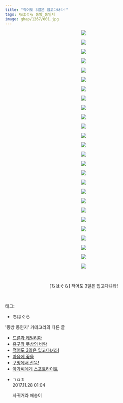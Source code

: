 ```yaml
---
title: "적어도 3일은 입고다녀라!"
tags: ちはぐら 동방_동인지
image: ghap/1267/001.jpg
---
```

<div class="article">
<p style="text-align: center; clear: none; float: none;"><img src="{{ site.nasurl }}/ghap/1267/001.jpg"/></p>
<p style="text-align: center; clear: none; float: none;"><img src="{{ site.nasurl }}/ghap/1267/002.jpg"/></p>
<p style="text-align: center; clear: none; float: none;"><img src="{{ site.nasurl }}/ghap/1267/003.jpg"/></p>
<p style="text-align: center; clear: none; float: none;"><img src="{{ site.nasurl }}/ghap/1267/004.jpg"/></p>
<p style="text-align: center; clear: none; float: none;"><img src="{{ site.nasurl }}/ghap/1267/005.jpg"/></p>
<p style="text-align: center; clear: none; float: none;"><img src="{{ site.nasurl }}/ghap/1267/006.jpg"/></p>
<p style="text-align: center; clear: none; float: none;"><img src="{{ site.nasurl }}/ghap/1267/007.jpg"/></p>
<p style="text-align: center; clear: none; float: none;"><img src="{{ site.nasurl }}/ghap/1267/008.jpg"/></p>
<p style="text-align: center; clear: none; float: none;"><img src="{{ site.nasurl }}/ghap/1267/009.jpg"/></p>
<p style="text-align: center; clear: none; float: none;"><img src="{{ site.nasurl }}/ghap/1267/010.jpg"/></p>
<p style="text-align: center; clear: none; float: none;"><img src="{{ site.nasurl }}/ghap/1267/011.jpg"/></p>
<p style="text-align: center; clear: none; float: none;"><img src="{{ site.nasurl }}/ghap/1267/012.jpg"/></p>
<p style="text-align: center; clear: none; float: none;"><img src="{{ site.nasurl }}/ghap/1267/013.jpg"/></p>
<p style="text-align: center; clear: none; float: none;"><img src="{{ site.nasurl }}/ghap/1267/014.jpg"/></p>
<p style="text-align: center; clear: none; float: none;"><img src="{{ site.nasurl }}/ghap/1267/015.jpg"/></p>
<p style="text-align: center; clear: none; float: none;"><img src="{{ site.nasurl }}/ghap/1267/016.jpg"/></p>
<p style="text-align: center; clear: none; float: none;"><img src="{{ site.nasurl }}/ghap/1267/017.jpg"/></p>
<p style="text-align: center; clear: none; float: none;"><img src="{{ site.nasurl }}/ghap/1267/018.jpg"/></p>
<p style="text-align: center; clear: none; float: none;"><img src="{{ site.nasurl }}/ghap/1267/019.jpg"/></p>
<p style="text-align: center; clear: none; float: none;"><img src="{{ site.nasurl }}/ghap/1267/020.jpg"/></p>
<p style="text-align: center; clear: none; float: none;"><img src="{{ site.nasurl }}/ghap/1267/021.jpg"/></p>
<p style="text-align: center; clear: none; float: none;"><img src="{{ site.nasurl }}/ghap/1267/022.jpg"/></p>
<p style="text-align: center; clear: none; float: none;"><img src="{{ site.nasurl }}/ghap/1267/023.jpg"/></p>
<p style="text-align: center; clear: none; float: none;"><img src="{{ site.nasurl }}/ghap/1267/024.jpg"/></p>
<p style="text-align: center; clear: none; float: none;"><img src="{{ site.nasurl }}/ghap/1267/025.jpg"/></p>
<p style="text-align: center; clear: none; float: none;"><img src="{{ site.nasurl }}/ghap/1267/026.jpg"/></p>
<p style="text-align: center; clear: none; float: none;"><br/></p>
<p style="text-align: center; clear: none; float: none;">[ちはぐら] 적어도 3일은 입고다녀라!</p>
<p><br/></p>
</div><div class="tagTrail">
<p>태그: </p>
<ul>
<li>ちはぐら</li>
</ul>
</div><div class="another">
<p>'동방 동인지' 카테고리의 다른 글</p>
<ul>
<li><a href="/2016-07-31-ghap_1269">드론과 레밀리아</a></li>
<li><a href="/2016-07-31-ghap_1268">유구와 무상의 바람</a></li>
<li><a href="/2016-07-31-ghap_1267">적어도 3일은 입고다녀라!</a></li>
<li><a href="/2016-07-31-ghap_1266">마음에 꽃을</a></li>
<li><a href="/2016-07-31-ghap_1265">구멍에서 잔뜩!</a></li>
<li><a href="/2016-07-31-ghap_1264">아가씨에게 스포트라이트</a></li>
</ul>
</div><div class="cb_module cb_fluid">
<div class="cb_wrt cb_profile">
<div class="comment">
<ul>
<li class="cb_thumb_off" id="comment15138854">
<div class="cb_comment_area">
<div class="cb_info_area">
<div class="cb_section">
<span class="cb_nick_name">ㄱㅁㅎ</span>
</div>
<div class="cb_section">
<span class="cb_date">2017.11.28 01:04 </span>
</div>
</div>
<div class="cb_dsc_comment">
<p class="cb_dsc">
											사귀거라 애송이
										</p>
</div>
</div></li>
</ul>
</div>
</div><!-- commentList close -->
</div>
<br/>
<p id="refer"></p>
<br/>
